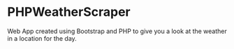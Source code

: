 # PHPWeatherScraper
Web App created using Bootstrap and PHP to give you a look at the weather in a location for the day. 
